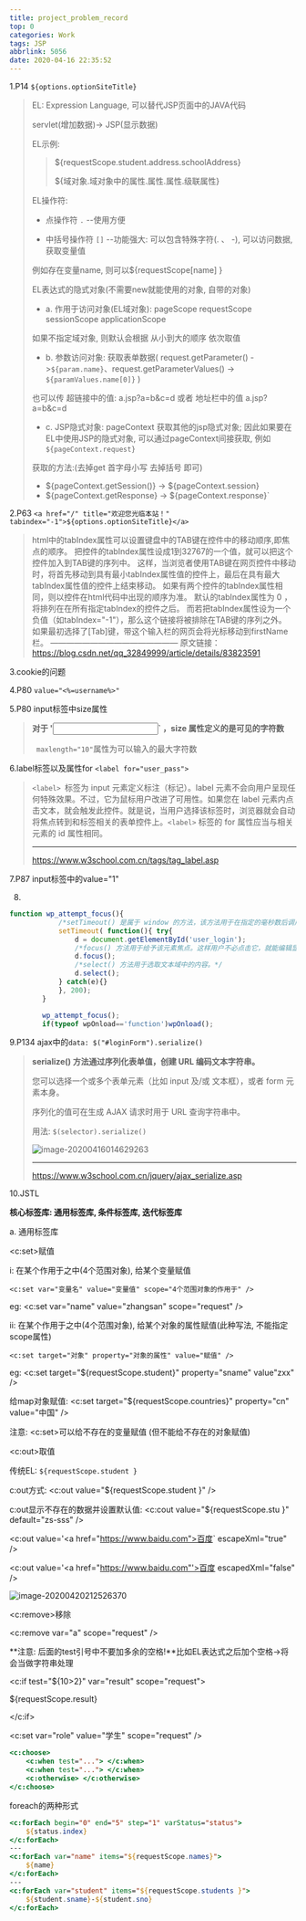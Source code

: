 ```yaml
---
title: project_problem_record
top: 0
categories: Work
tags: JSP
abbrlink: 5056
date: 2020-04-16 22:35:52
---
```


1.P14 `${options.optionSiteTitle}`

>EL: Expression Language, 可以替代JSP页面中的JAVA代码
>
>servlet(增加数据)-> JSP(显示数据)
>
>EL示例:
>
>> ${requestScope.student.address.schoolAddress}
>>
>> ${域对象.域对象中的属性.属性.属性.级联属性}
>
>EL操作符:
>
>- 点操作符 `.` --使用方便
>
>- 中括号操作符 `[]` --功能强大: 可以包含特殊字符(. 、 -), 可以访问数据, 获取变量值
>
>  例如存在变量name, 则可以${requestScope[name] }
>
>
>
>EL表达式的隐式对象(不需要new就能使用的对象, 自带的对象)
>
>- a. 作用于访问对象(EL域对象): pageScope	requestScope	sessionScope	applicationScope
>
>  如果不指定域对象, 则默认会根据 从小到大的顺序 依次取值
>
>- b. 参数访问对象: 获取表单数据( request.getParameter() ->`${param.name}`、request.getParameterValues() -> `${paramValues.name[0]}` )
>
>  也可以传 超链接中的值: a.jsp?a=b&c=d 或者 地址栏中的值 a.jsp?a=b&c=d
>
>- c. JSP隐式对象: pageContext 获取其他的jsp隐式对象; 因此如果要在EL中使用JSP的隐式对象, 可以通过pageContext间接获取, 例如`${pageContext.request}`
>
>  获取的方法:(去掉get 首字母小写 去掉括号 即可)
>
>  - \${pageContext.getSession()} -> ​\${pageContext.session}
>  - \${pageContext.getResponse} -> \${pageContext.response}`
>
>  

2.P63 `<a href="/" title="欢迎您光临本站！" tabindex="-1">${options.optionSiteTitle}</a>`

>html中的tabIndex属性可以设置键盘中的TAB键在控件中的移动顺序,即焦点的顺序。
> 把控件的tabIndex属性设成1到32767的一个值，就可以把这个控件加入到TAB键的序列中。
> 这样，当浏览者使用TAB键在网页控件中移动时，将首先移动到具有最小tabIndex属性值的控件上，最后在具有最大tabIndex属性值的控件上结束移动。
>如果有两个控件的tabIndex属性相同，则以控件在html代码中出现的顺序为准。 
> 默认的tabIndex属性为 0 ，将排列在在所有指定tabIndex的控件之后。 
>而若把tabIndex属性设为一个负值（如tabIndex="-1"），那么这个链接将被排除在TAB键的序列之外。   如果最初选择了[Tab]键，带这个输入栏的网页会将光标移动到firstName栏。 
>————————————————
>原文链接：https://blog.csdn.net/qq_32849999/article/details/83823591



3.cookie的问题



4.P80 `value="<%=username%>"`



5.P80 input标签中size属性

> **对于 '<input type="text">` ，size 属性定义的是可见的字符数**
>
> ` maxlength="10"`属性为可以输入的最大字符数



6.label标签以及属性for `<label for="user_pass">`

>`<label> `标签为 input 元素定义标注（标记）。label 元素不会向用户呈现任何特殊效果。不过，它为鼠标用户改进了可用性。如果您在 label 元素内点击文本，就会触发此控件。就是说，当用户选择该标签时，浏览器就会自动将焦点转到和标签相关的表单控件上。`<label>` 标签的 for 属性应当与相关元素的 id 属性相同。
>
>---
>
><https://www.w3school.com.cn/tags/tag_label.asp>



7.P87 input标签中的value="1"



8.

```js
function wp_attempt_focus(){
    		/*setTimeout() 是属于 window 的方法，该方法用于在指定的毫秒数后调用函数或计算表达式。*/
            setTimeout( function(){ try{
                d = document.getElementById('user_login');
                /*focus() 方法用于给予该元素焦点。这样用户不必点击它，就能编辑显示的文本了。*/
                d.focus();
                /*select() 方法用于选取文本域中的内容。*/
                d.select();
            } catch(e){}
            }, 200);
        }

        wp_attempt_focus();
        if(typeof wpOnload=='function')wpOnload();
```



9.P134 ajax中的`data: $("#loginForm").serialize()`

> **serialize() 方法通过序列化表单值，创建 URL 编码文本字符串。**
>
> 您可以选择一个或多个表单元素（比如 input 及/或 文本框），或者 form 元素本身。
>
> 序列化的值可在生成 AJAX 请求时用于 URL 查询字符串中。
>
> 用法: `$(selector).serialize()`
>
> ![image-20200416014629263](https://gitee.com/clearlightY/mapdepot/raw/master/img/20200416014638.png)
>
> ---
>
> <https://www.w3school.com.cn/jquery/ajax_serialize.asp>





10.JSTL

**核心标签库: 通用标签库, 条件标签库, 迭代标签库**

a. 通用标签库

\<c:set>赋值

i: 在某个作用于之中(4个范围对象), 给某个变量赋值

`<c:set var="变量名" value="变量值" scope="4个范围对象的作用于" />`

eg: \<c:set var="name" value="zhangsan" scope="request" />

ii: 在某个作用于之中(4个范围对象), 给某个对象的属性赋值(此种写法, 不能指定scope属性)

`<c:set target="对象" property="对象的属性" value="赋值" />`

eg: \<c:set target="${requestScope.student}" property="sname" value"zxx" />

给map对象赋值: \<c:set target="${requestScope.countries}" property="cn" value="中国" />

注意: \<c:set>可以给不存在的变量赋值 (但不能给不存在的对象赋值)



\<c:out>取值

传统EL: `${requestScope.student }`

c:out方式: \<c:out value="${requestScope.student }" />

c:out显示不存在的数据并设置默认值: \<c:cout value="${requestScope.stu }" default="zs-sss" />



\<c:out value='\<a href="https://www.baidu.com">百度</a>` escapeXml="true" />

\<c:out value='<a href="https://www.baidu.com"'>百度</a> escapedXml="false" />

![image-20200420212526370](https://gitee.com/clearlightY/mapdepot/raw/master/img/20200420212535.png)



\<c:remove>移除

\<c:remove var="a" scope="request" />



**注意: 后面的test引号中不要加多余的空格!**比如EL表达式之后加个空格->将会当做字符串处理

\<c:if test="${10>2}" var="result" scope="request">

${requestScope.result}

\</c:if>



\<c:set var="role" value="学生" scope="request" />

```jsp
<c:choose>
	<c:when test="..."> </c:when>
    <c:when test="..."> </c:when>
    <c:otherwise> </c:otherwise>
</c:choose>


```



foreach的两种形式

```jsp
<c:forEach begin="0" end="5" step="1" varStatus="status">
	${status.index}
</c:forEach>
---
<c:forEach var="name" items="${requestScope.names}">
    ${name}
</c:forEach>
---
<c:forEach var="student" items="${requestScope.students }">
    ${student.sname}-${student.sno}
</c:forEach>
```




